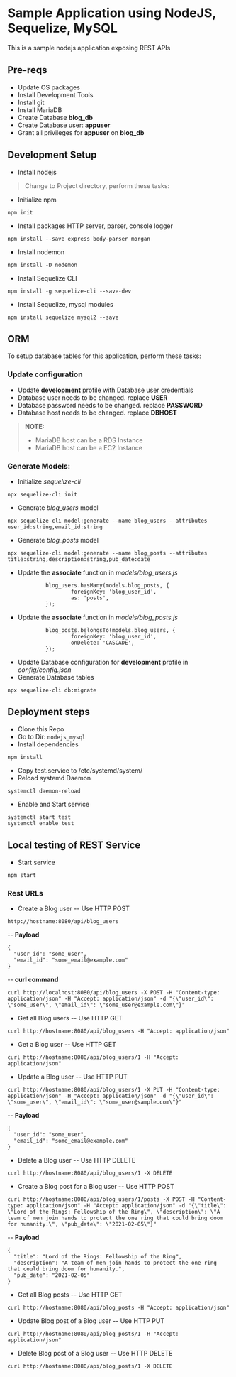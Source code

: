 # Sample Application using NodeJS, Sequelize, MySQL
This is a sample nodejs application exposing REST APIs

## Pre-reqs
- Update OS packages
- Install Development Tools
- Install git
- Install MariaDB
- Create Database **blog_db**
- Create Database user: **appuser**
- Grant all privileges for **appuser** on **blog_db**

## Development Setup
- Install nodejs

> Change to Project directory, perform these tasks:

- Initialize npm

```
npm init
```

- Install packages HTTP server, parser, console logger

```
npm install --save express body-parser morgan
```

- Install nodemon

```
npm install -D nodemon
```

- Install Sequelize CLI

```
npm install -g sequelize-cli --save-dev
```

- Install Sequelize, mysql modules

```
npm install sequelize mysql2 --save
```

## ORM
To setup database tables for this application, perform these tasks:

### Update configuration
- Update **development** profile with Database user credentials
- Database user needs to be changed. replace **USER**
- Database password needs to be changed. replace **PASSWORD**
- Database host needs to be changed. replace **DBHOST**
>**NOTE:**
>- MariaDB host can be a RDS Instance
>- MariaDB host can be a EC2 Instance

### Generate Models:
- Initialize *sequelize-cli*

```
npx sequelize-cli init
```

- Generate *blog_users* model

```
npx sequelize-cli model:generate --name blog_users --attributes user_id:string,email_id:string
```

- Generate *blog_posts* model

```
npx sequelize-cli model:generate --name blog_posts --attributes title:string,description:string,pub_date:date
```

- Update the **associate** function in *models/blog_users.js*

```
            blog_users.hasMany(models.blog_posts, {
                    foreignKey: 'blog_user_id',
                    as: 'posts',
            });

```

- Update the **associate** function in *models/blog_posts.js*

```
            blog_posts.belongsTo(models.blog_users, {
                    foreignKey: 'blog_user_id',
                    onDelete: 'CASCADE',
            });

```

- Update Database configuration for **development** profile in *config/config.json*
- Generate Database tables

```
npx sequelize-cli db:migrate
```
## Deployment steps
- Clone this Repo
- Go to Dir: `nodejs_mysql`
- Install dependencies
```
npm install
```
- Copy test.service to /etc/systemd/system/
- Reload systemd Daemon
```
systemctl daemon-reload
```
- Enable and Start service
```
systemctl start test
systemctl enable test
```

## Local testing of REST Service
- Start service

```
npm start
```

### Rest URLs

- Create a Blog user
-- Use HTTP POST

```
http://hostname:8080/api/blog_users
```

-- **Payload**

```
{
  "user_id": "some_user",
  "email_id": "some_email@example.com"
}
```

-- **curl command**

```
curl http://localhost:8080/api/blog_users -X POST -H "Content-type: application/json" -H "Accept: application/json" -d "{\"user_id\": \"some_user\", \"email_id\": \"some_user@example.com\"}"
```


- Get all Blog users
-- Use HTTP GET

```
curl http://hostname:8080/api/blog_users -H "Accept: application/json"
```

- Get a Blog user
-- Use HTTP GET

```
curl http://hostname:8080/api/blog_users/1 -H "Accept: application/json"
```

- Update a Blog user
-- Use HTTP PUT

```
curl http://hostname:8080/api/blog_users/1 -X PUT -H "Content-type: application/json" -H "Accept: application/json" -d "{\"user_id\": \"some_user\", \"email_id\": \"some_user@sample.com\"}"
```

-- **Payload**

```
{
  "user_id": "some_user",
  "email_id": "some_email@example.com"
}
```

- Delete a Blog user
-- Use HTTP DELETE

```
curl http://hostname:8080/api/blog_users/1 -X DELETE
```

- Create a Blog post for a Blog user
-- Use HTTP POST

```
curl http://hostname:8080/api/blog_users/1/posts -X POST -H "Content-type: application/json" -H "Accept: application/json" -d "{\"title\": \"Lord of the Rings: Fellowship of the Ring\", \"description\": \"A team of men join hands to protect the one ring that could bring doom for humanity.\", \"pub_date\": \"2021-02-05\"}"
```

-- **Payload**

```
{
  "title": "Lord of the Rings: Fellowship of the Ring",
  "description": "A team of men join hands to protect the one ring that could bring doom for humanity.",
  "pub_date": "2021-02-05"
}
```

- Get all Blog posts
-- Use HTTP GET

```
curl http://hostname:8080/api/blog_posts -H "Accept: application/json"
```

- Update Blog post of a Blog user
-- Use HTTP PUT

```
curl http://hostname:8080/api/blog_posts/1 -H "Accept: application/json"
```

- Delete Blog post of a Blog user
-- Use HTTP DELETE

```
curl http://hostname:8080/api/blog_posts/1 -X DELETE
```
